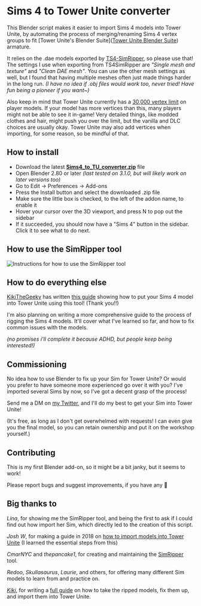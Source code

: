 # Sims 4 to Tower Unite converter
 This Blender script makes it easier to import Sims 4 models into Tower Unite, by automating the process of merging/renaming Sims 4 vertex groups to fit [Tower Unite's Blender Suite]([Tower Unite Blender Suite](https://forums.pixeltailgames.com/t/tower-unite-blender-tools-1-2-4/41541)) armature.
 
 It relies on the .dae models exported by [TS4-SimRipper](https://github.com/thepancake1/TS4-SimRipper), so please use that! The settings I use when exporting from TS4SimRipper are *"Single mesh and texture"* and *"Clean DAE mesh"*. You can use the other mesh settings as well, but I found that having multiple meshes often just made things harder in the long run. *(I have no idea if .obj files would work too, never tried! Have fun being a pioneer if you want~)*
 
 Also keep in mind that Tower Unite currently has a [30,000 vertex limit](https://towerunite.com/sdk/rules) on player models. If your model has more vertices than this, many players might not be able to see it in-game! Very detailed things, like modded clothes and hair, might push you over the limit, but the vanilla and DLC choices are usually okay. Tower Unite may also add vertices when importing, for some reason, so be mindful of that.

## How to install
* Download the latest **[Sims4_to_TU_converter.zip](https://github.com/Lunarexxy/Sims4-to-TU-converter/releases/tag/latest)** file
* Open Blender 2.80 or later *(last tested on 3.1.0, but will likely work on later versions too)*
* Go to Edit -> Preferences -> Add-ons
* Press the Install button and select the downloaded .zip file
* Make sure the little box is checked, to the left of the addon name, to enable it
* Hover your cursor over the 3D viewport, and press N to pop out the sidebar
* If it succeeded, you should now have a "Sims 4" button in the sidebar. Click it to see what to do next.

## How to use the SimRipper tool

![Instructions for how to use the SimRipper tool](https://i.imgur.com/yXaI3mX.png)

## How to do everything else

[KikiTheGeeky](https://kikithegeeky.carrd.co/) has written [this guide](https://docs.google.com/document/d/1QuYlJVm9N7VwhvK0ybf0UNh53gOLKEjAIN32H_VFBzE) showing how to put your Sims 4 model into Tower Unite using this tool! (Thank you!!)

I'm also planning on writing a more comprehensive guide to the process of rigging the Sims 4 models. It'll cover what I've learned so far, and how to fix common issues with the models.

*(no promises i'll complete it because ADHD, but people keep being interested!)*

## Commissioning
No idea how to use Blender to fix up your Sim for Tower Unite? Or would you prefer to have someone more experienced go over it with you? I've imported several Sims by now, so I've got a decent grasp of the process!

Send me a DM on [my Twitter](https://twitter.com/Lunarexxy), and I'll do my best to get your Sim into Tower Unite!

(It's free, as long as I don't get overwhelmed with requests! I can even give you the final model, so you can retain ownership and put it on the workshop yourself.)

## Contributing
This is my first Blender add-on, so it might be a bit janky, but it seems to work!

Please report bugs and suggest improvements, if you have any 💖

## Big thanks to

*Lina*, for showing me the SimRipper tool, and being the first to ask if I could find out how import her Sim, which directly led to the creation of this script.

*Josh W*, for making a guide in 2018 on [how to import models into Tower Unite](https://www.youtube.com/watch?v=aYnYWDALONI) (I learned the essential steps from this)

*CmarNYC* and *thepancake1*, for creating and maintaining the [SimRipper](https://github.com/thepancake1/TS4-SimRipper) tool.

*Redoo*, *Skullasaurus*, *Laurie*, and others, for offering many different Sim models to learn from and practice on.

[*Kiki*](https://kikithegeeky.carrd.co/), for writing a [full guide](https://docs.google.com/document/d/1QuYlJVm9N7VwhvK0ybf0UNh53gOLKEjAIN32H_VFBzE) on how to take the ripped models, fix them up, and import them into Tower Unite.
